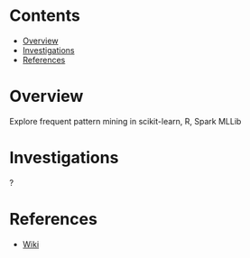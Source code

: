 # Contents
* [Overview](#overview)
* [Investigations](#investigations)
* [References](#references)

# Overview
Explore frequent pattern mining in scikit-learn, R, Spark MLLib

# Investigations
?

# References
* [Wiki](https://github.com/niranjv/ml-notes/wiki/Frequent-Pattern-Mining)
